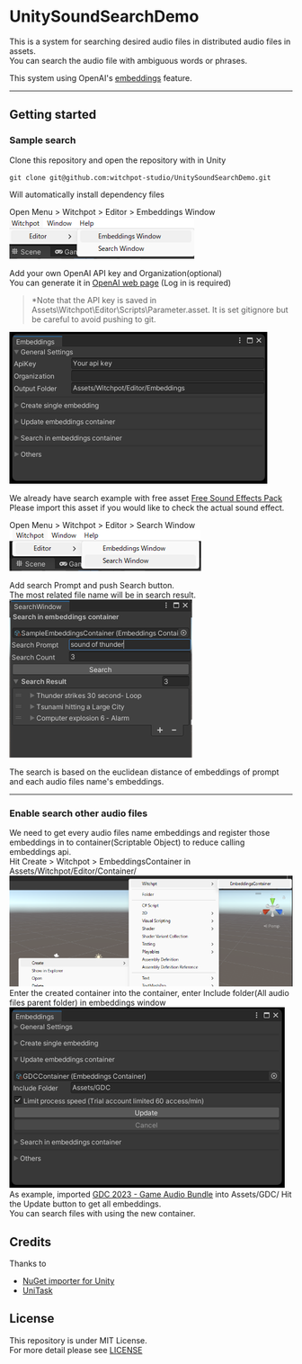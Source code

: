 # UnitySoundSearchDemo
This is a system for searching desired audio files in distributed audio files in assets.    
You can search the audio file with ambiguous words or phrases.

This system using OpenAI's [embeddings](https://platform.openai.com/docs/guides/embeddings/what-are-embeddings) feature.

---

## Getting started     
### Sample search
Clone this repository and open the repository with in Unity  
```
git clone git@github.com:witchpot-studio/UnitySoundSearchDemo.git 
```
Will automatically install dependency files   
    
Open Menu > Witchpot > Editor > Embeddings Window     
![menu_embeddings_window](Images/menu_embeddings_window.png)    

Add your own OpenAI API key and Organization(optional)    
You can generate it in [OpenAI web page](https://platform.openai.com/account/api-keys) (Log in is required)    
> \*Note that the API key is saved in Assets\Witchpot\Editor\Scripts\Parameter.asset. It is set gitignore but be careful to avoid pushing to git.    

![menu_embeddings_key](Images/embeddings_window.png)
    
We already have search example with free asset [Free Sound Effects Pack](https://assetstore.unity.com/packages/audio/sound-fx/free-sound-effects-pack-155776)    
Please import this asset if you would like to check the actual sound effect.    

Open Menu > Witchpot > Editor > Search Window    
![menu_embeddings_searchwindow](Images/menu_embeddings_searchwindow.png)

Add search Prompt and push Search button.    
The most related file name will be in search result.
![searchwindow](Images/searchwindow.png)

The search is based on the euclidean distance of embeddings of prompt and each audio files name's embeddings.

---

### Enable search other audio files  
We need to get every audio files name embeddings and register those embeddings in to container(Scriptable Object) to reduce calling embeddings api.    
Hit Create > Witchpot > EmbeddingsContainer in Assets/Witchpot/Editor/Container/    
![create_container](Images/create_container.png)
Enter the created container into the container, enter Include folder(All audio files parent folder) in embeddings window    
![include_folder](Images/include_folder.png)    
As example, imported [GDC 2023 - Game Audio Bundle](https://gdc.sonniss.com/) into Assets/GDC/
Hit the Update button to get all embeddings.    
You can search files with using the new container.

## Credits
Thanks to
 - [NuGet importer for Unity](https://github.com/kumaS-nu/NuGet-importer-for-Unity)
 - [UniTask](https://github.com/Cysharp/UniTask)
## License
This repository is under MIT License.     
For more detail please see [LICENSE](./LICENSE.txt)

